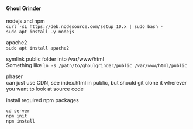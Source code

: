 #### Ghoul Grinder
nodejs and npm  
`curl -sL https://deb.nodesource.com/setup_10.x | sudo bash -`  
`sudo apt install -y nodejs`  
  
apache2  
`sudo apt install apache2`  
  
symlink public folder into /var/www/html  
Something like `ln -s /path/to/ghoulgrinder/public /var/www/html/public`  
  
phaser  
can just use CDN, see index.html in public, but should git clone it wherever you want to look at source code  

install required npm packages  
```
cd server
npm init
npm install
```
